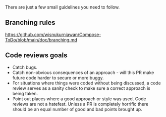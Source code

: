 There are just a few small guidelines you need to follow.

## Branching rules

https://github.com/wisnukurniawan/Compose-ToDo/blob/main/doc/branching.md

## Code reviews goals

- Catch bugs.
- Catch non-obvious consequences of an approach - will this PR make future code harder to secure or more buggy.
- For situations where things were coded without being discussed, a code review serves as a sanity check to make sure a correct approach is being taken.
- Point out places where a good approach or style was used. Code reviews are not a hatefest. Unless a PR is completely horrific there should be an equal number of good and bad points brought up.

